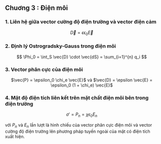 ## Chuơng 3 : Điện môi

### 1. Liên hệ giữa vector cường độ điện trường và vector điện cảm
$$
\vec{D} = \epsilon \epsilon_0 \vec{E}
$$

### 2. Định lý Ostrogradsky-Gauss trong điện môi
$$
\Phi_0 = \int_S \vec{D} \cdot \vec{dS} = \sum_{i=1}^{n} q_i
$$

### 3. Vector phân cực của điện môi
<div style = 'text-align: center;'>
    $\vec{P} = \epsilon_0 \chi_e \vec{E}$ và $\vec{D} = \epsilon \vec{E} = \epsilon_0 (1 + \chi_e) \vec{E}$
</div>

### 4. Mật độ điện tích liên kết trên mặt chất điện môi bên trong điện trường

$$
\sigma' = P_n = \chi \epsilon_0 E_n
$$

với $P_n$ và $E_n$ lần lượt là hình chiếu của vector phân cực điện môi và vector cường độ điện trường lên phương pháp tuyến ngoài của mặt có điện tích xuất hiện.

